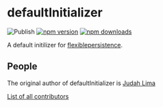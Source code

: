# defaultInitializer

![Publish](https://github.com/Judahh/defaultInitializer/workflows/Publish/badge.svg)
[![npm version](https://badge.fury.io/js/defaultInitializer.svg)](https://badge.fury.io/js/defaultInitializer)
[![npm downloads](https://img.shields.io/npm/dt/defaultInitializer.svg)](https://img.shields.io/npm/dt/defaultInitializer.svg)

A default initilizer for
[flexiblepersistence](https://github.com/Judahh/flexiblePersistence).

## People

The original author of defaultInitializer is
[Judah Lima](https://github.com/Judahh)

[List of all contributors](https://github.com/Judahh/defaultInitializer/graphs/contributors)
